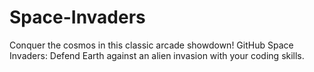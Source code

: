 # Space-Invaders
Conquer the cosmos in this classic arcade showdown! GitHub Space Invaders: Defend Earth against an alien invasion with your coding skills.
